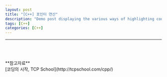 ```yaml
---
layout: post
title: "[C++] 포인터 연산"
description: "Demo post displaying the various ways of highlighting code in Markdown."
tags: [C++]
categories: [C++]
---
```


------------------------------------------------------------------------------------------------------------
<br/>
<br/>
<br/>
**참고자료**<br/>
[코딩의 시작, TCP School](http://tcpschool.com/cpp/)
